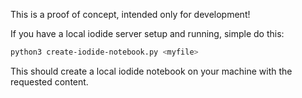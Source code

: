 This is a proof of concept, intended only for development!

If you have a local iodide server setup and running, simple do this:

```bash
python3 create-iodide-notebook.py <myfile>
```

This should create a local iodide notebook on your machine with the requested
content.